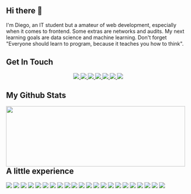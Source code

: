 ## Hi there 👋
I'm Diego, an IT student but a amateur of web development, especially when it comes to frontend. Some extras are networks and audits. My next learning goals are data science and machine learning. Don't forget "Everyone should learn to program, because it teaches you how to think".


## Get In Touch
<p align = "center">
  <a href="mailto:dsalas035@gmail.com?subject=[GitHub]%20🔥&body=Hi there!">
    <img src="https://img.shields.io/badge/e‑mail-D14836.svg?style=for-the-badge&logo=GMail&logoColor=white"/>
  </a>
  <a href="https://www.linkedin.com/in/juan-diego-sj/">
    <img src="https://img.shields.io/badge/linkedin-0077B5.svg?style=for-the-badge&logo=linkedin&logoColor=white"/>
  </a>
  <a href="https://medium.com/@diegosj">
    <img src="https://img.shields.io/badge/medium-%2312100E.svg?style=for-the-badge&logo=medium&logoColor=white"/>
  </a>
  <a href="https://twitter.com/soydiegosj">
    <img src="https://img.shields.io/badge/twitter-1DA1F2.svg?style=for-the-badge&logo=twitter&logoColor=white"/>
  </a>
  <a href="https://www.facebook.com/DiegoSalasJ">
    <img src="https://img.shields.io/badge/facebook-0d8eff.svg?style=for-the-badge&logo=facebook&logoColor=white"/>
  </a>
  <a href="https://www.instagram.com/diegosalasj/">
    <img src="https://img.shields.io/badge/instagram-E4405F.svg?style=for-the-badge&logo=instagram&logoColor=white"/>
  </a>
  <a href="https://api.whatsapp.com/send?phone=+527714152997">
    <img src="https://img.shields.io/badge/Whatsapp-49e605.svg?style=for-the-badge&logo=Whatsapp&logoColor=white"/>
  </a>
</p>


<p align="left">
  <h2>My Github Stats</h2>
    <img align="left" width="490" height="165" src="https://github-readme-stats.vercel.app/api?username=Diego-SJ&show_icons=true&hide_border=false&line_height=20&title_color=007bff&icon_color=00438a&show_owner=true"/>
</p>


<p align="right">
  <h2>A little experience</h2>
  <img src="https://img.shields.io/badge/-Visual%20Studio%20Code-23A9F2?style=flat-square&logo=Visual%20Studio%20Code&logoColor=white"/>
  <img src="https://img.shields.io/badge/-Javascript-e1ac00?style=flat-square&logo=Javascript&logoColor=white"/>
  <img src="https://img.shields.io/badge/-Github-181717?style=flat-square&logo=GitHub&logoColor=white"/>
  <img src="https://img.shields.io/badge/-Git-F44D27?style=flat-square&logo=Git&logoColor=white"/>
  <img src="https://img.shields.io/badge/-NPM-CB3837?style=flat-square&logo=NPM&logoColor=white"/>
  <img src="https://img.shields.io/badge/-Apache-D22128?style=flat-square&logo=Apache&logoColor=white"/>
  <img src="https://img.shields.io/badge/-Trello-0079BF?style=flat-square&logo=Trello&logoColor=white"/>
  <img src="https://img.shields.io/badge/-Slack-E01563?style=flat-square&logo=Slack&logoColor=white"/>
  <img src="https://img.shields.io/badge/-Sketch-1ee100?style=flat-square&logo=Sketch&logoColor=white"/>
  <img src="https://img.shields.io/badge/-MySQL-F29111?style=flat-square&logo=MySQL&logoColor=white"/>
  <img src="https://img.shields.io/badge/-Insomnia-5849BE?style=flat-square&logo=Insomnia&logoColor=white"/>
  <img src="https://img.shields.io/badge/-Codeigniter-F55247?style=flat-square&logo=Codeigniter&logoColor=white"/>
  <img src="https://img.shields.io/badge/-ESLint-4B32C3?style=flat-square&logo=ESLint&logoColor=white"/>
  <img src="https://img.shields.io/badge/-HTML5-E34F26?style=flat-square&logo=HTML5&logoColor=white"/>
  <img src="https://img.shields.io/badge/-CSS3-1572B6?style=flat-square&logo=CSS3&logoColor=white"/>
  <img src="https://img.shields.io/badge/-Linux-00c687?style=flat-square&logo=Linux&logoColor=white"/>
  <img src="https://img.shields.io/badge/-Firebase-ffb700?style=flat-square&logo=Firebase&logoColor=white"/>
  <img src="https://img.shields.io/badge/-Docker-123F6D?style=flat-square&logo=Docker&logoColor=white"/>
  <img src="https://img.shields.io/badge/-Sass-c94cc1?style=flat-square&logo=Sass&logoColor=white"/>
  <img src="https://img.shields.io/badge/-Java-FF4366?style=flat-square&logo=Java&logoColor=white"/>
  <img src="https://img.shields.io/badge/-Adobe%20Photoshop-00a6ff?style=flat-square&logo=Adobe%20Photoshop&logoColor=white"/>
  <img src="https://img.shields.io/badge/-Adobe%20Xd-ff00b3?style=flat-square&logo=Adobe%20Xd&logoColor=white"/>
</p>
